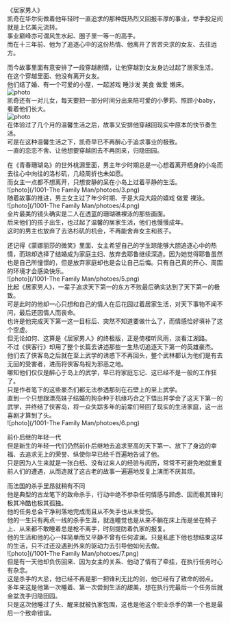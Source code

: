 
《居家男人》<br>
凯奇在华尔街做着他年轻时一直追求的那种既热烈又回报丰厚的事业，举手投足间就是上亿美元流转。<br>
事业巅峰亦可谓风生水起、圈子里一等一的高手。<br>
而在十三年前、他为了追逐心中的这份热情、他离开了苦苦央求的女友、去往远方。<br>

而今故事里面有意安排了一段穿越剧情，让他穿越到女友身边过起了居家生活。<br>
在这个穿越里面、他没有离开女友。<br>
他们结了婚、有一个可爱的小屋，一起游戏 睡沙发 美食 做爱 懒床。<br>
![photo](/1001-The-Family-Man/photoes/1.png)<br>
凯奇还有一对儿女，每天要把一部分时间分出来陪可爱的小萝莉、照顾小baby，看着他们长大。<br>
![photo](/1001-The-Family-Man/photoes/2.png)<br>
在体验过了几个月的温馨生活之后，故事又安排他穿越回现实中原本的快节奏生活。<br>
可是在这种温馨生活之下，凯奇早已不再醉心于追求事业的极致。<br>
一直的恋恋不舍、让他想要穿越回去不再回来，归隐田园。<br>

在《青春珊瑚岛》的世外桃源里面，男主年少时期总是一心想着离开栖身的小岛而去往心中向往的洛杉矶，几经周折也未如愿。<br>
而女主一点都不想离开，只想安静的呆在小岛上过着平静的生活。<br>
![photo](/1001-The Family Man/photoes/3.png)<br>
随着故事的推进，男主女主过了年少时期、于是大段大段的嬉戏 做爱 裸泳。<br>
![photo](/1001-The Family Man/photoes/4.png)<br>
全片最美的镜头确实是二人在透蓝的珊瑚礁裸泳的那些画面。<br>
后来他们的孩子出生，也过起了温馨的居家生活，他们也慢慢成年。<br>
这时的男主也放弃了去洛杉矶的机会，不再能舍弃女主和孩子。<br>

还记得《蒙娜丽莎的微笑》里面、女主希望自己的学生琼能够大胆追逐心中的热情，而琼却选择了结婚成为家庭主妇、放弃去耶鲁继续深造。因为她觉得耶鲁虽然也是自己所憧憬的，但是放弃家庭却也是会让自己后悔。只有自己真的开心、周围的环境才会感染快乐。<br>
![photo](/1001-The Family Man/photoes/5.png)<br>
比起《居家男人》，一辈子追求天下第一的东方不败最后确实达到了天下第一的极致。<br>
可是此时的他却一心只想和自己的情人在后花园过着居家生活，对天下事物不闻不问，最后还因情人而丧命。<br>
也许是他完成天下第一这一目标后、突然不知道要做什么了，而情感恰好填补了这个空虚。<br>
但无论如何、这算是《居家男人》的终极版，正是倚楼听风雨，淡看江湖路。<br>
不过《侠客行》却用了整个长篇去讲述那些一生热切追逐天下第一的英雄豪杰。<br>
他们去了侠客岛之后就在至上武学的诱惑下不再回头，整个武林都认为他们是有去无回的受害者，进而将侠客岛视为邪恶之地。<br>
哪知他们仅仅是醉心于岛上的武学，早已将家庭忘记、这已经不是一般的工作狂了。<br>
只是作者笔下的这些豪杰们都无法参透那刻在石壁上的至上武学。<br>
直到一个只想跟漂亮妹子结婚的狗杂种于机缘巧合之下悟出并学会了这天下第一的武学，并终结了侠客岛，将一众失踪多年的前辈们带回了现实的生活家庭，这一出喜剧才算到了头。<br>
![photo](/1001-The Family Man/photoes/6.png)<br>

前仆后继的年轻一代<br>
但是新生的年轻一代们仍然前仆后继地去追求至高的天下第一、放下了身边的幸福、去追求无上的荣誉、纵使你早已经千百遍地告诫了他。<br>
只是因为人生来就是一张白纸、没有过来人的经验与阅历，常常不可避免地就重复前人们的遭遇，从而造就了这古老的故事一遍遍地反复上演而不厌其烦。<br>

而法国的杀手里昂就稍有不同<br>
他是典型的古龙笔下的致命杀手，行动中绝不参杂任何情感与顾虑、因而极其锋利极其冷酷也极其孤独。<br>
他的任务总会干净利落地完成而且从不失手也从未受伤。<br>
他的一生只有两点一线的杀手生涯，就连睡觉也是从来不躺在床上而是坐在椅子上、从来都不敢睡着总是枪不离手，时刻提防着仇家的报复。<br>
他的生活和他的心一样简单而又平静不曾有任何波澜。只是私底下他也想结束这样的生活，只不过还没遇到外来的驱动力去引导他如何去做。<br>
![photo](/1001-The Family Man/photoes/7.png)<br>
但是有一天他却负伤回来、因为女主的关系、他动了情有了牵挂，在执行任务时心有杂念。<br>
这是杀手的大忌，他已经不再是那一把锋利无比的剑，他已经有了致命的弱点。<br>
多年来这是他第一次睡着、第一次尝到生活的甜美，想在执行完最后一个任务后就金盆洗手归隐田园。<br>
只是这次他睡过了头、醒来就被仇家包围，这也是他这个职业杀手的第一个也是最后一个致命错误。<br>
